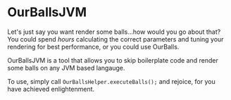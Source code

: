 # OurBallsJVM

Let's just say you want render some balls...how would you go about that? You could spend _hours_ calculating the correct parameters and tuning your rendering for best performance, or you could use OurBalls.

OurBallsJVM is a tool that allows you to skip boilerplate code and render some balls on any JVM based langauge.

To use, simply call `OurBallsHelper.executeBalls();` and rejoice, for you have achieved enlightenment.
